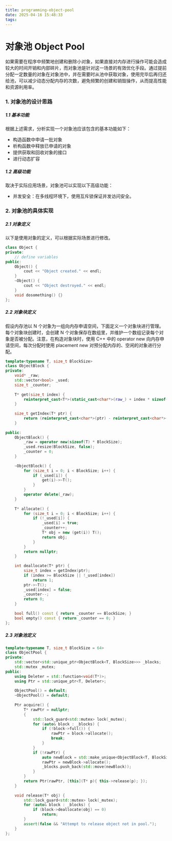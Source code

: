 ```yaml
---
title: programming-object-pool
date: 2025-04-16 15:48:33
tags:
---
```


# 对象池 Object Pool

如果需要在程序中频繁地创建和删除小对象，如果直接对内存进行操作可能会造成较大的时间开销和内部碎片，而对象池是针对这一场景的有效优化手段。通过提前分配一定数量的对象在对象池中，并在需要时从池中获取对象，使用完毕后再归还给池，可以减少动态分配内存的次数，避免频繁的创建和销毁操作，从而提高性能和资源利用率。



### 1. 对象池的设计思路

##### 1.1 基本功能

根据上述需求，分析实现一个对象池应该包含的基本功能如下：

- 构造函数中申请一批对象
- 析构函数中释放已申请的对象
- 提供获取和回收对象的接口
- 进行动态扩容

##### 1.2 高级功能

取决于实际应用场景，对象池可以实现以下高级功能：

- 并发安全：在多线程环境下，使用互斥锁保证并发访问安全。



### 2. 对象池的具体实现

##### 2.1 对象定义

以下是使用对象的定义，可以根据实际场景进行修改。

```c++
class Object {
private:
    // define variables
public:
    Object() {
        cout << "Object created." << endl;
    }
    ~Object() {
        cout << "Object destroyed." << endl;
    }
    void dosomething() {}
};
```

##### 2.2 对象块定义

假设内存池以 N 个对象为一组向内存申请空间，下面定义一个对象块进行管理。每个对象块创建时，会创建 N 个对象保存在数组里，并维护一个数组记录每个对象是否被分配。注意，在构造对象块时，使用 C++ 中的 operator new 向内存申请空间，每次分配时使用 placement new 对预分配内存的、空闲的对象进行分配。

```c++
template<typename T, size_t BlockSize>
class ObjectBlock {
private:
    void* _raw;
    std::vector<bool> _used;
    size_t _counter;
    
    T* get(size_t index) {
       	reinterpret_cast<T*>(static_cast<char*>(raw_) + index * sizeof(T));
    }
    
    size_t getIndex(T* ptr) {
        return (reinterpret_cast<char*>(ptr) - reinterpret_cast<char*>(raw_)) / sizeof(T); 
    }
    
public:
    ObjectBlock() {
        _raw = operator new(sizeof(T) * BlockSize);
        _used.resize(BlockSize, false);
        _counter = 0;
    }
    
    ~ObjectBlock() {
        for (size_t i = 0; i < BlockSize; i++) {
            if (_used[i]) {
                get(i)->~T();
            }
        }
        operator delete(_raw);
    }
    
    T* allocate() {
        for (size_t i = 0; i < BlockSize; i++) {
            if (!_used[i]) {
                _used[i] = true;
                _counter++;
                T* obj = new (get(i)) T();
                return obj;
            }
        }
        return nullptr;
    }
    
    int deallocate(T* ptr) {
        size_t index = getIndex(ptr);
        if (index >= BlockSize || !_used[index])
            return 1;
        ptr->~T();
        _used[index] = false;
        _counter--;
        return 0;
    }
    
    bool full() const { return _counter == BlockSize; }
    bool empty() const { return _counter == 0; }
};
```

##### 2.3 对象池定义

```c++
template<typename T, size_t BlockSize = 64>
class ObjectPool {
private:
    std::vector<std::unique_ptr<ObjectBlock<T, BlockSize>>> _blocks;
    std::mutex _mutex;
public:
    using Deleter = std::function<void(T*)>;
    using Ptr = std::unique_ptr<T, Deleter>;
    
    ObjectPool() = default;
    ~ObjectPool() = default;
    
    Ptr acquire() {
        T* rawPtr = nullptr;
        {
            std::lock_guard<std::mutex> lock(_mutex);
            for (auto& block : _blocks) {
                if (!block->full()) {
                    rawPtr = block->allocate();
                    break;
                }
            }
            if (!rawPtr) {
                auto newBlock = std::make_unique<ObjectBlock<T, BlockSize>>();
                rawPtr = newBlock->allocate();
                _blocks.push_back(std::move(newBlock));
            }
        }
        return Ptr(rawPtr, [this](T* p){ this->release(p); });
    }
    
    void release(T* obj) {
        std::lock_guard<std::mutex> lock(_mutex);
        for (auto& block : _blocks) {
            if (block->deallocate(obj) == 0)
                return;
        }
        assert(false && "Attempt to release object not in pool.");
    }
};
```

